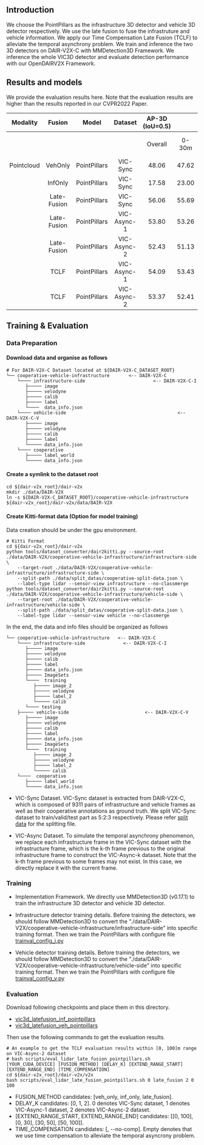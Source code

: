 ## Introduction
We choose the PointPillars as the infrastructure 3D detector and vehicle 3D detector respectively.
We use the late fusion to fuse the infrastruture and vehicle information.
We apply our Time Compensation Late Fusion (TCLF) to alleviate the temporal asynchrony problem.
We train and inference the two 3D detectors on DAIR-V2X-C with MMDetection3D Framework.
We inference the whole VIC3D detector and evaluate detection performance with our OpenDAIRV2X Framework.

## Results and models
We provide the evaluation results here.
Note that the evaluation results are higher than the results reported in our CVPR2022 Paper.

| Modality  | Fusion  | Model      | Dataset   | AP-3D (IoU=0.5)  |        |        |         | AP-BEV (IoU=0.5)  |       |        |         |   AB   | Model Download |
| :-------: | :-----: | :--------: | :-------: | :----: | :----: | :----: | :-----: | :-----: | :---: | :----: | :-----: | :----: | :----:                |
|           |         |            |           | Overall | 0-30m | 30-50m | 50-100m | Overall | 0-30m | 30-50m | 50-100m |        | [inf-model](https://drive.google.com/file/d/1BO5dbqmLjC3gTjvQTyfEjhIikFz2P_Om/view?usp=sharing) & [veh-model](https://drive.google.com/file/d/1tY1sqQGGSaRoA8KDeIQPjcUZ20I82wTK/view?usp=sharing)    
|Pointcloud | VehOnly | PointPillars | VIC-Sync | 48.06  | 47.62 | 63.51  | 44.37   | 52.24   | 30.55 | 66.03  |  48.36  | 0      | 
|           | InfOnly | PointPillars | VIC-Sync | 17.58  | 23.00 | 13.96  | 9.17    | 27.26   | 29.07 | 23.92  | 26.64   | 478.61      |        
|       | Late-Fusion | PointPillars | VIC-Sync | 56.06  | 55.69 | 68.44  | 53.60   | 62.06   | 61.52 | 72.53  | 60.57   | 478.61 |                         
|       | Late-Fusion | PointPillars |VIC-Async-1| 53.80 | 53.26 | 67.40  | 50.85   | 59.94   | 59.51 | 71.45  | 57.74   | 341.08 | 
|       | Late-Fusion | PointPillars |VIC-Async-2| 52.43 | 51.13 | 67.09  | 49.86   | 58.10   | 57.23 | 70.86  | 55.78   | 478.01 |
|       | TCLF        | PointPillars |VIC-Async-1| 54.09 | 53.43 | 67.50  | 51.38   | 60.19   | 59.52 | 71.52  | 58.31   | 907.64 | 
|       | TCLF        | PointPillars |VIC-Async-2| 53.37 | 52.41 | 67.33  | 50.87   | 59.17   | 58.25 | 71.20  | 57.43   | 897.91 |

## Training & Evaluation

### Data Preparation
#### Download data and organise as follows
```
# For DAIR-V2X-C Dataset located at ${DAIR-V2X-C_DATASET_ROOT}
└── cooperative-vehicle-infrastructure       <-- DAIR-V2X-C
    └──── infrastructure-side                         <-- DAIR-V2X-C-I   
       ├───── image
       ├───── velodyne
       ├───── calib
       ├───── label    
       └────  data_info.json    
    └──── vehicle-side                                         <-- DAIR-V2X-C-V  
       ├───── image
       ├───── velodyne
       ├───── calib
       ├───── label
       └───── data_info.json
    └──── cooperative 
       ├───── label_world
       └───── data_info.json              
```

#### Create a symlink to the dataset root
```
cd ${dair-v2x_root}/dair-v2x
mkdir ./data/DAIR-V2X
ln -s ${DAIR-V2X-C_DATASET_ROOT}/cooperative-vehicle-infrastructure ${dair-v2x_root}/dair-v2x/data/DAIR-V2X
```

#### Create Kitti-format data (Option for model training)

Data creation should be under the gpu environment.
```commandline
# Kitti Format
cd ${dair-v2x_root}/dair-v2x
python tools/dataset_converter/dair2kitti.py --source-root ./data/DAIR-V2X/cooperative-vehicle-infrastructure/infrastructure-side \
    --target-root ./data/DAIR-V2X/cooperative-vehicle-infrastructure/infrastructure-side \
    --split-path ./data/split_datas/cooperative-split-data.json \
    --label-type lidar --sensor-view infrastructure --no-classmerge
python tools/dataset_converter/dair2kitti.py --source-root ./data/DAIR-V2X/cooperative-vehicle-infrastructure/vehicle-side \
    --target-root ./data/DAIR-V2X/cooperative-vehicle-infrastructure/vehicle-side \
    --split-path ./data/split_datas/cooperative-split-data.json \
    --label-type lidar --sensor-view vehicle --no-classmerge
```
In the end, the data and info files should be organized as follows
```
└── cooperative-vehicle-infrastructure   <-- DAIR-V2X-C
    └──── infrastructure-side              <-- DAIR-V2X-C-I
       ├───── image
       ├───── velodyne
       ├───── calib
       ├───── label
       ├───── data_info.json
       ├───── ImageSets
       └────  training
          ├───── image_2
          ├───── velodyne
          ├───── label_2
          └───── calib
       └──── testing   
    ├───── vehicle-side                            <-- DAIR-V2X-C-V  
       ├───── image
       ├───── velodyne
       ├───── calib
       ├───── label
       ├───── data_info.json
       ├───── ImageSets
       └────  training
          ├───── image_2
          ├───── velodyne
          ├───── label_2
          └───── calib
    └────  cooperative 
       ├───── label_world
       └───── data_info.json
```

* VIC-Sync Dataset. VIC-Sync dataset is extracted from DAIR-V2X-C, which is composed of 9311 pairs of infrastructure and vehicle frames as well as their cooperative annotations as ground truth.
  We split VIC-Sync dataset to train/valid/test part as 5:2:3 respectively. 
  Please refer [split data](../../../data/split_datas/cooperative-split-data.json) for the splitting file. 
  
* VIC-Async Dataset. To simulate the temporal asynchrony phenomenon, 
  we replace each infrastructure frame in the VIC-Sync dataset with the infrastructure frame, 
  which is the k-th frame previous to the original infrastructure frame to construct the VIC-Async-k dataset.
  Note that the k-th frame previous to some frames may not exist.
  In this case, we directly replace it with the current frame.


### Training
* Implementation Framework. 
  We directly use MMDetection3D (v0.17.1) to train the infrastructure 3D detector and vehicle 3D detector.
* Infrastructure detector training details. 
  Before training the detectors, we should follow MMDetection3D to convert the "./data/DAIR-V2X/cooperative-vehicle-infrastructure/infrastructure-side" into specific training format.
  Then we train the PointPillars with configure file [trainval_config_i.py](trainval_config_i.py)
  
* Vehicle detector training details. 
  Before training the detectors, we should follow MMDetection3D to convert the "./data/DAIR-V2X/cooperative-vehicle-infrastructure/vehicle-side" into specific training format.
  Then we train the PointPillars with configure file [trainval_config_v.py](trainval_config_v.py)
  
### Evaluation

Download following checkpoints and place them in this directory.
* [vic3d_latefusion_inf_pointpillars](https://drive.google.com/file/d/1BO5dbqmLjC3gTjvQTyfEjhIikFz2P_Om/view?usp=sharing)
* [vic3d_latefusion_veh_pointpillars](https://drive.google.com/file/d/1tY1sqQGGSaRoA8KDeIQPjcUZ20I82wTK/view?usp=sharing)    

Then use the following commands to get the evaluation results.
```
# An example to get the TCLF evaluation results within [0, 100]m range on VIC-Async-2 dataset
# bash scripts/eval_lidar_late_fusion_pointpillars.sh [YOUR_CUDA_DEVICE] [FUSION_METHOD] [DELAY_K] [EXTEND_RANGE_START] [EXTEND_RANGE_END] [TIME_COMPENSATION]
cd ${dair-v2x_root}/dair-v2x/v2x
bash scripts/eval_lidar_late_fusion_pointpillars.sh 0 late_fusion 2 0 100
```
* FUSION_METHOD candidates: [veh_only, inf_only, late_fusion].
* DELAY_K candidates: [0, 1, 2]. 0 denotes VIC-Sync dataset, 1 denotes VIC-Async-1 dataset, 
  2 denotes VIC-Async-2 dataset.
* [EXTEND_RANGE_START, EXTEND_RANGE_END] candidates: [[0, 100], [0, 30], [30, 50], [50, 100]].
* TIME_COMPENSATION candidates: [, --no-comp]. Empty denotes that we use time compensation to alleviate the temporal asyncrony problem.